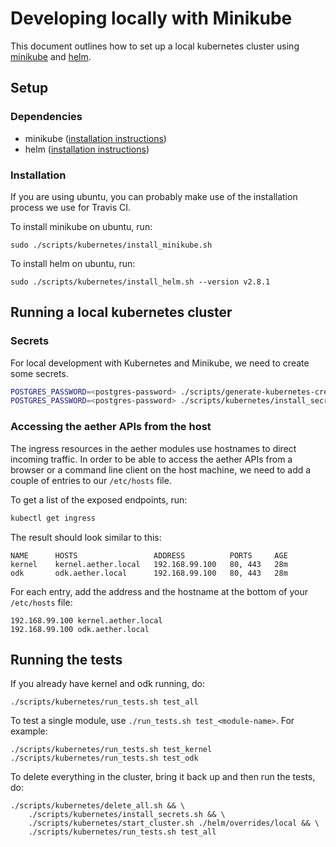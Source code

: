 # Developing locally with Minikube

This document outlines how to set up a local kubernetes cluster using [minikube](https://github.com/kubernetes/minikube) and [helm](https://helm.sh/).

## Setup

### Dependencies
- minikube ([installation instructions](https://kubernetes.io/docs/tasks/tools/install-minikube/))
- helm ([installation instructions](https://github.com/kubernetes/helm/blob/master/docs/install.md))

### Installation
If you are using ubuntu, you can probably make use of the installation process we use for Travis CI.

To install minikube on ubuntu, run:
```
sudo ./scripts/kubernetes/install_minikube.sh
```
To install helm on ubuntu, run:
```
sudo ./scripts/kubernetes/install_helm.sh --version v2.8.1
```

## Running a local kubernetes cluster

### Secrets

For local development with Kubernetes and Minikube, we need to create some secrets.

```bash
POSTGRES_PASSWORD=<postgres-password> ./scripts/generate-kubernetes-credentials.sh > helm/test-secrets.yaml
POSTGRES_PASSWORD=<postgres-password> ./scripts/kubernetes/install_secrets.sh && ./scripts/kubernetes/start_cluster.sh ./helm/overrides/local
```

### Accessing the aether APIs from the host
The ingress resources in the aether modules use hostnames to direct incoming traffic. In order to be able to access the aether APIs from a browser or a command line client on the host machine, we need to add a couple of entries to our `/etc/hosts` file.

To get a list of the exposed endpoints, run:
```bash
kubectl get ingress
```

The result should look similar to this:
```
NAME      HOSTS                 ADDRESS          PORTS     AGE
kernel    kernel.aether.local   192.168.99.100   80, 443   28m
odk       odk.aether.local      192.168.99.100   80, 443   28m
```

For each entry, add the address and the hostname at the bottom of your `/etc/hosts` file:
```
192.168.99.100 kernel.aether.local
192.168.99.100 odk.aether.local
```

## Running the tests
If you already have kernel and odk running, do:
```
./scripts/kubernetes/run_tests.sh test_all
```

To test a single module, use `./run_tests.sh test_<module-name>`. For example:
```
./scripts/kubernetes/run_tests.sh test_kernel
./scripts/kubernetes/run_tests.sh test_odk
```

To delete everything in the cluster, bring it back up and then run the tests, do:
```
./scripts/kubernetes/delete_all.sh && \
    ./scripts/kubernetes/install_secrets.sh && \
    ./scripts/kubernetes/start_cluster.sh ./helm/overrides/local && \
    ./scripts/kubernetes/run_tests.sh test_all
```
